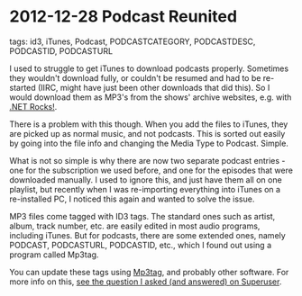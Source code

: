 # 2012-12-28 Podcast Reunited

tags: id3, iTunes, Podcast, PODCASTCATEGORY, PODCASTDESC, PODCASTID, PODCASTURL

I used to struggle to get iTunes to download podcasts properly. Sometimes they wouldn't download fully, or couldn't be resumed and had to be re-started (IIRC, might have just been other downloads that did this). So I would download them as MP3's from the shows' archive websites, e.g. with [.NET Rocks!](https://www.dotnetrocks.com/).

There is a problem with this though. When you add the files to iTunes, they are picked up as normal music, and not podcasts. This is sorted out easily by going into the file info and changing the Media Type to Podcast. Simple.

What is not so simple is why there are now two separate podcast entries - one for the subscription we used before, and one for the episodes that were downloaded manually. I used to ignore this, and just have them all on one playlist, but recently when I was re-importing everything into iTunes on a re-installed PC, I noticed this again and wanted to solve the issue.

MP3 files come tagged with ID3 tags. The standard ones such as artist, album, track number, etc. are easily edited in most audio programs, including iTunes. But for podcasts, there are some extended ones, namely PODCAST, PODCASTURL, PODCASTID, etc., which I found out using a program called Mp3tag.

You can update these tags using [Mp3tag](https://www.mp3tag.de/en/), and probably other software. For more info on this, [see the question I asked (and answered) on Superuser](https://superuser.com/q/525028/69108).

